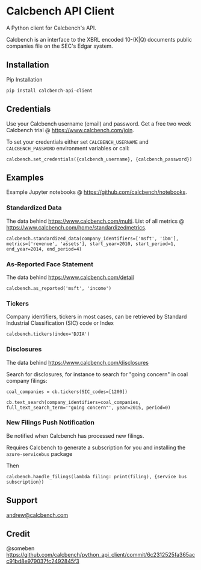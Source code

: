 # Calcbench API Client

A Python client for Calcbench's API.

Calcbench is an interface to the XBRL encoded 10-(K|Q) documents public companies file on the SEC's Edgar system.

## Installation

Pip Installation

    pip install calcbench-api-client
    
## Credentials

Use your Calcbench username (email) and password.  Get a free two week Calcbench trial @ https://www.calcbench.com/join.

To set your credentials either set `CALCBENCH_USERNAME` and `CALCBENCH_PASSWORD` environment variables or call:

    calcbench.set_credentials({calcbench_username}, {calcbench_password})
    

## Examples

Example Jupyter notebooks @ https://github.com/calcbench/notebooks.

### Standardized Data

The data behind https://www.calcbench.com/multi.  List of all metrics @ https://www.calcbench.com/home/standardizedmetrics.

    calcbench.standardized_data(company_identifiers=['msft', 'ibm'], metrics=['revenue', 'assets'], start_year=2010, start_period=1, end_year=2014, end_period=4)
    
### As-Reported Face Statement

The data behind https://www.calcbench.com/detail

	calcbench.as_reported('msft', 'income')
	
### Tickers
Company identifiers, tickers in most cases, can be retrieved by Standard Industrial Classification (SIC) code or Index
    
    calcbench.tickers(index='DJIA')

### Disclosures

The data behind https://www.calcbench.com/disclosures

Search for disclosures, for instance to search for "going concern" in coal company filings:

	coal_companies = cb.tickers(SIC_codes=[1200])
	
	cb.text_search(company_identifiers=coal_companies, full_text_search_term='"going concern"', year=2015, period=0)

### New Filings Push Notification

Be notified when Calcbench has processed new filings.

Requires Calcbench to generate a subscription for you and installing the `azure-servicebus` package

Then

    calcbench.handle_filings(lambda filing: print(filing), {service bus subscription})

## Support

andrew@calcbench.com

## Credit
@someben https://github.com/calcbench/python_api_client/commit/6c2312525fa365acc91bd8e979037fc2492845f3